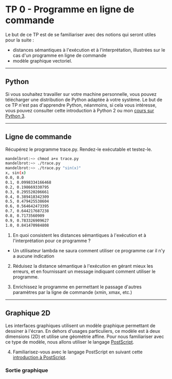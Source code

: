 # TP 0 - Programme en ligne de commande

Le but de ce TP est de se familiariser avec des notions qui seront utiles pour la suite :

- distances sémantiques à l'exécution et à l'interprétation, illustrées sur le cas d'un programme en ligne de commande
- modèle graphique vectoriel.

---

## Python

Si vous souhaitez travailler sur votre machine personnelle, vous pouvez télécharger une distribution de Python adaptée à votre système. Le but de ce TP n'est pas d'apprendre Python, néanmoins, si cela vous intéresse, vous pouvez consulter cette introduction à Python 2 ou mon [cours sur Python 3](http://iihm.imag.fr/blanch/teaching/python3/).

---

## Ligne de commande

Récupérez le programme trace.py. Rendez-le exécutable et testez-le.

```bash
mandelbrot:~> chmod a+x trace.py
mandelbrot:~> ./trace.py
mandelbrot:~> ./trace.py "sin(x)"
x, sin(x)
0.0, 0.0
0.1, 0.0998334166468
0.2, 0.198669330795
0.3, 0.295520206661
0.4, 0.389418342309
0.5, 0.479425538604
0.6, 0.564642473395
0.7, 0.644217687238
0.8, 0.7173560909
0.9, 0.783326909627
1.0, 0.841470984808
```

1. En quoi consistent les distances sémantiques à l'exécution et à l'interprétation pour ce programme ?

- Un utilisateur lambda ne saura comment utiliser ce programme car il n'y a aucune indication

2. Réduisez la distance sémantique à l'exécution en gérant mieux les erreurs, et en fournissant un message indiquant comment utiliser le programme.


3. Enrichissez le programme en permettant le passage d'autres paramètres par la ligne de commande (xmin, xmax, etc.)


---
## Graphique 2D

Les interfaces graphiques utilisent un modèle graphique permettant de dessiner à l'écran. En dehors d'usages particuliers, ce modèle est à deux dimensions (2D) et utilise une géométrie affine. Pour nous familiariser avec ce type de modèle, nous allons utiliser le langage [PostScript](http://www.adobe.com/products/postscript/).

4. Familiarisez-vous avec le langage PostScript en suivant cette [introduction à PostScript](http://iihm.imag.fr/blanch/howtos/PostScript.html).

### Sortie graphique
